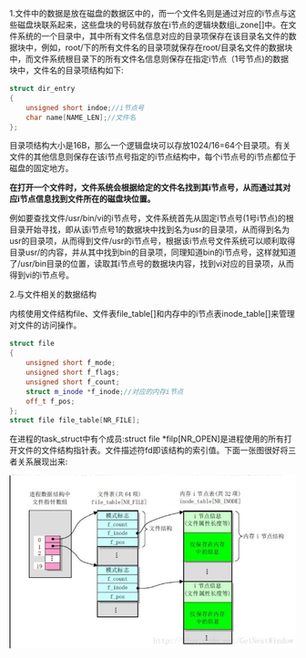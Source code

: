 1.文件中的数据是放在磁盘的数据区中的，而一个文件名则是通过对应的i节点与这些磁盘块联系起来，这些盘块的号码就存放在i节点的逻辑块数组i_zone[]中。在文件系统的一个目录中，其中所有文件名信息对应的目录项保存在该目录名文件的数据块中，例如，root/下的所有文件名的目录项就保存在root/目录名文件的数据块中，而文件系统根目录下的所有文件名信息则保存在指定i节点（1号节点)的数据块中，文件名的目录项结构如下:

```cpp
struct dir_entry
{
	unsigned short indoe;//i节点号
	char name[NAME_LEN];//文件名
};
```

目录项结构大小是16B，那么一个逻辑盘块可以存放1024/16=64个目录项。有关文件的其他信息则保存在该i节点号指定的i节点结构中，每个i节点号的i节点都位于磁盘的固定地方。

**在打开一个文件时，文件系统会根据给定的文件名找到其i节点号，从而通过其对应i节点信息找到文件所在的磁盘块位置。**

例如要查找文件/usr/bin/vi的i节点号，文件系统首先从固定i节点号(1号i节点)的根目录开始寻找，即从该i节点号1的数据块中找到名为usr的目录项，从而得到名为usr的目录项，从而得到文件/usr的i节点号，根据该i节点号文件系统可以顺利取得目录usr/的内容，并从其中找到bin的目录项，同理知道bin的i节点号，这样就知道了/usr/bin目录的位置，读取其i节点号的数据块内容，找到vi对应的目录项，从而得到vi的i节点号。

2.与文件相关的数据结构

内核使用文件结构file、文件表file_table[]和内存中的i节点表inode_table[]来管理对文件的访问操作。

```cpp
struct file
{
	unsigned short f_mode;
	unsigned short f_flags;
	unsigned short f_count;
	struct m_inode *f_inode;//对应的内存i节点
	off_t f_pos;
};
struct file file_table[NR_FILE];
```

在进程的task_struct中有个成员:struct file *filp[NR_OPEN]是进程使用的所有打开文件的文件结构指针表。文件描述符fd即该结构的索引值。下面一张图很好将三者关系展现出来:

![1584499320495](./image/1584499320495.png)